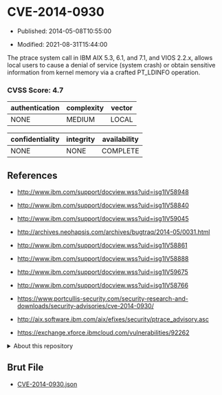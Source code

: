 # CVE-2014-0930

- Published: 2014-05-08T10:55:00

- Modified: 2021-08-31T15:44:00

The ptrace system call in IBM AIX 5.3, 6.1, and 7.1, and VIOS 2.2.x, allows local users to cause a denial of service (system crash) or obtain sensitive information from kernel memory via a crafted PT_LDINFO operation.

### CVSS Score: **4.7**

| authentication | complexity | vector |
| --- | --- | --- |
| NONE | MEDIUM | LOCAL |

| confidentiality | integrity | availability |
| --- | --- | --- |
| NONE | NONE | COMPLETE |

## References

* http://www.ibm.com/support/docview.wss?uid=isg1IV58948

* http://www.ibm.com/support/docview.wss?uid=isg1IV58840

* http://www.ibm.com/support/docview.wss?uid=isg1IV59045

* http://archives.neohapsis.com/archives/bugtraq/2014-05/0031.html

* http://www.ibm.com/support/docview.wss?uid=isg1IV58861

* http://www.ibm.com/support/docview.wss?uid=isg1IV58888

* http://www.ibm.com/support/docview.wss?uid=isg1IV59675

* http://www.ibm.com/support/docview.wss?uid=isg1IV58766

* https://www.portcullis-security.com/security-research-and-downloads/security-advisories/cve-2014-0930/

* http://aix.software.ibm.com/aix/efixes/security/ptrace_advisory.asc

* https://exchange.xforce.ibmcloud.com/vulnerabilities/92262

<details>
<summary>About this repository</summary> 

  This repository is part of the project [Live Hack CVE](https://github.com/Live-Hack-CVE). Main website can be found [www.live-hack.org](https://www.live-hack.org) 
  
  Made by [Sn0wAlice](https://github.com/Sn0wAlice) for the people that care about security and need to have a feed of the latest CVEs. Hope you enjoy it, don't forget to star the repo and follow me on [Twitter](https://twitter.com/Sn0wAlice) and [Github](https://github.com/Sn0wAlice). And that is my [personnal website](https://www.alice-snow.me/)

  - [Home Page](https://github.com/Live-Hack-CVE)
  - [Framework](https://github.com/Live-Hack-CVE/cve-framework)
  - [CVE database](https://github.com/Live-Hack-CVE/full_database)
  - [Changelog](https://github.com/Live-Hack-CVE/Changelog)
</details>

## Brut File

* [CVE-2014-0930.json](https://raw.githubusercontent.com/Live-Hack-CVE/full_database/main/cves/2014/CVE-2014-0930.json)


